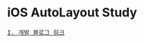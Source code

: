 # iOS AutoLayout Study


<pre><a href="https://youngjaelee-dev.tistory.com/category/iOS%20Study/iOS%20AutoLayout">I. 개발 블로그 링크</a></pre>
